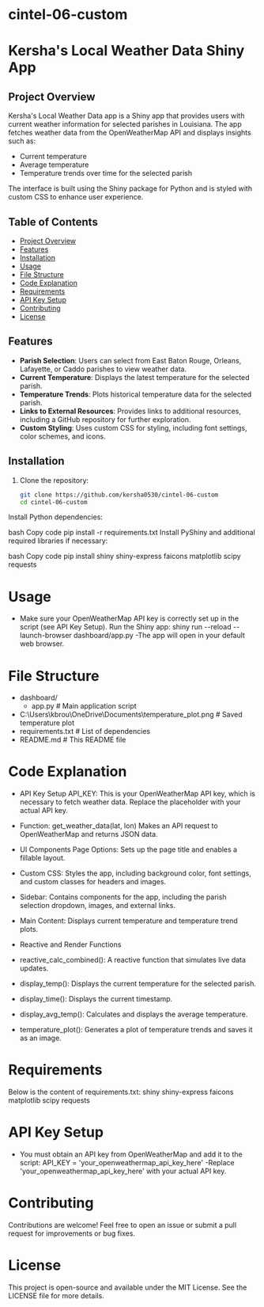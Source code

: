 # cintel-06-custom
# Kersha's Local Weather Data Shiny App

## Project Overview
Kersha's Local Weather Data app is a Shiny app that provides users with current weather information for selected parishes in Louisiana. The app fetches weather data from the OpenWeatherMap API and displays insights such as:

- Current temperature
- Average temperature
- Temperature trends over time for the selected parish

The interface is built using the Shiny package for Python and is styled with custom CSS to enhance user experience.

## Table of Contents
- [Project Overview](#project-overview)
- [Features](#features)
- [Installation](#installation)
- [Usage](#usage)
- [File Structure](#file-structure)
- [Code Explanation](#code-explanation)
- [Requirements](#requirements)
- [API Key Setup](#api-key-setup)
- [Contributing](#contributing)
- [License](#license)

## Features
- **Parish Selection**: Users can select from East Baton Rouge, Orleans, Lafayette, or Caddo parishes to view weather data.
- **Current Temperature**: Displays the latest temperature for the selected parish.
- **Temperature Trends**: Plots historical temperature data for the selected parish.
- **Links to External Resources**: Provides links to additional resources, including a GitHub repository for further exploration.
- **Custom Styling**: Uses custom CSS for styling, including font settings, color schemes, and icons.

## Installation
1. Clone the repository:
   ```bash
   git clone https://github.com/kersha0530/cintel-06-custom
   cd cintel-06-custom
Install Python dependencies:

bash
Copy code
pip install -r requirements.txt
Install PyShiny and additional required libraries if necessary:

bash
Copy code
pip install shiny shiny-express faicons matplotlib scipy requests

# Usage
* Make sure your OpenWeatherMap API key is correctly set up in the script (see API Key Setup). Run the Shiny app:
shiny run --reload --launch-browser dashboard/app.py
-The app will open in your default web browser.

# File Structure
- dashboard/
  - app.py              # Main application script
- C:\Users\kbrou\OneDrive\Documents\temperature_plot.png  # Saved temperature plot
- requirements.txt      # List of dependencies
- README.md             # This README file

# Code Explanation
* API Key Setup
API_KEY: This is your OpenWeatherMap API key, which is necessary to fetch weather data. Replace the placeholder with your actual API key.

* Function: get_weather_data(lat, lon)
Makes an API request to OpenWeatherMap and returns JSON data.

* UI Components
Page Options: Sets up the page title and enables a fillable layout.

* Custom CSS: Styles the app, including background color, font settings, and custom classes for headers and images.

* Sidebar: Contains components for the app, including the parish selection dropdown, images, and external links.

* Main Content: Displays current temperature and temperature trend plots.

* Reactive and Render Functions
- reactive_calc_combined(): A reactive function that simulates live data updates.

- display_temp(): Displays the current temperature for the selected parish.

- display_time(): Displays the current timestamp.

- display_avg_temp(): Calculates and displays the average temperature.

- temperature_plot(): Generates a plot of temperature trends and saves it as an image.

# Requirements
Below is the content of requirements.txt:
shiny
shiny-express
faicons
matplotlib
scipy
requests

# API Key Setup
* You must obtain an API key from OpenWeatherMap and add it to the script:
API_KEY = 'your_openweathermap_api_key_here'
-Replace 'your_openweathermap_api_key_here' with your actual API key.

# Contributing
Contributions are welcome! Feel free to open an issue or submit a pull request for improvements or bug fixes.

# License
This project is open-source and available under the MIT License. See the LICENSE file for more details.







